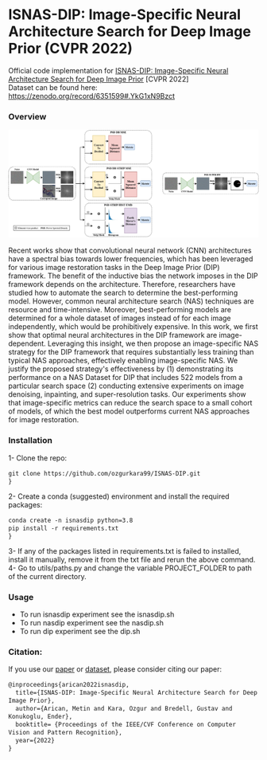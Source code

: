 # ISNAS-DIP: Image-Specific Neural Architecture Search for Deep Image Prior (CVPR 2022)
Official code implementation for [ISNAS-DIP: Image-Specific Neural Architecture Search for Deep Image Prior](https://arxiv.org/abs/2111.15362) [CVPR 2022]  
Dataset can be found here: https://zenodo.org/record/6351599#.YkG1xN9Bzct  

### Overview

![Visualization of proposed metrics](https://github.com/ozgurkara99/ISNAS-DIP/blob/main/docs/method.jpg)

Recent works show that convolutional neural network (CNN) architectures have a spectral bias towards lower frequencies, which has been leveraged for various image restoration tasks in the Deep Image Prior (DIP) framework. The benefit of the inductive bias the network imposes in the DIP framework depends on the architecture. Therefore, researchers have studied how to automate the search to determine the best-performing model. However, common neural architecture search (NAS) techniques are resource and time-intensive. Moreover, best-performing models are determined for a whole dataset of images instead of for each image independently, which would be prohibitively expensive. In this work, we first show that optimal neural architectures in the DIP framework are image-dependent. Leveraging this insight, we then propose an image-specific NAS strategy for the DIP framework that requires substantially less training than typical NAS approaches, effectively enabling image-specific NAS. We justify the proposed strategy's effectiveness by (1) demonstrating its performance on a NAS Dataset for DIP that includes 522 models from a particular search space (2) conducting extensive experiments on image denoising, inpainting, and super-resolution tasks. Our experiments show that image-specific metrics can reduce the search space to a small cohort of models, of which the best model outperforms current NAS approaches for image restoration. 

### Installation
1- Clone the repo:  
```
git clone https://github.com/ozgurkara99/ISNAS-DIP.git
}
```  
2- Create a conda (suggested) environment and install the required packages:  
```
conda create -n isnasdip python=3.8
pip install -r requirements.txt
}
```  
3- If any of the packages listed in requirements.txt is failed to installed, install it manually, remove it from the txt file and rerun the above command.  
4- Go to utils/paths.py and change the variable PROJECT_FOLDER to path of the current directory.  

### Usage
- To run isnasdip experiment see the isnasdip.sh  
- To run nasdip experiment see the nasdip.sh  
- To run dip experiment see the dip.sh  

### Citation:
If you use our [paper](https://arxiv.org/abs/2111.15362) or [dataset](https://zenodo.org/record/6351599#.YkG1xN9Bzct), please consider citing our paper: 
```
@inproceedings{arican2022isnasdip,
  title={ISNAS-DIP: Image-Specific Neural Architecture Search for Deep Image Prior},
  author={Arican, Metin and Kara, Ozgur and Bredell, Gustav and Konukoglu, Ender},
  booktitle= {Proceedings of the IEEE/CVF Conference on Computer Vision and Pattern Recognition},
  year={2022}
}
```
